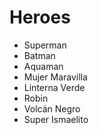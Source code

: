 # Heroes

* Superman
* Batman
* Aquaman
* Mujer Maravilla
* Linterna Verde
* Robin
* Volcán Negro
* Super Ismaelito
